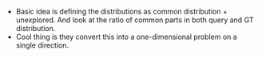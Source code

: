 - Basic idea is defining the distributions as common distribution + unexplored. And look at the ratio of common parts in both query and GT distribution. 
- Cool thing is they convert this into a one-dimensional problem on a single direction.
